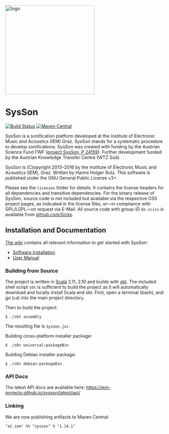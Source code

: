 <IMG ALT="logo" SRC="https://raw.githubusercontent.com/iem-projects/sysson/master/src/main/resources/at/iem/sysson/SysSon-Logo_noshadow_566px.png" WIDTH="283">

# SysSon

[![Build Status](https://travis-ci.org/iem-projects/sysson.svg?branch=master)](https://travis-ci.org/iem-projects/sysson)
[![Maven Central](https://maven-badges.herokuapp.com/maven-central/at.iem/sysson_2.11/badge.svg)](https://maven-badges.herokuapp.com/maven-central/at.iem/sysson_2.11)

SysSon is a sonification platform developed at the Institute of Electronic Music and Acoustics (IEM) Graz. SysSon stands for a systematic procedure to develop sonifications. SysSon was created with funding by the Austrian Science Fund FWF ([project SysSon, P 24159](http://sysson.kug.ac.at/)). Further development funded by the Austrian Knowledge Transfer Centre (WTZ Süd).

SysSon is (C)opyright 2013&ndash;2016 by the Institute of Electronic Music and Acoustics (IEM), Graz. Written by Hanns Holger Rutz. This software is published under the GNU General Public License v3+.

Please see the `licenses` folder for details. It contains the license headers for all dependencies and transitive dependencies. For the binary release of SysSon, source code is not included but available via the respective OSS project pages, as indicated in the license files, or&mdash;in compliance with GPL/LGPL&mdash;on request via E-Mail. All source code with group-ID `de.sciss` is available from [github.com/Sciss](https://github.com/Sciss).

## Installation and Documentation

[The wiki](https://github.com/iem-projects/sysson/wiki) contains all relevant information to get started with SysSon:

- [Software Installation](https://github.com/iem-projects/sysson/wiki/Installation)
- [User Manual](https://github.com/iem-projects/sysson/wiki/Table-of-Contents)


### Building from Source

The project is written in [Scala](http://www.scala-lang.org/) 2.11, 2.10 and builds with [sbt](http://www.scala-sbt.org/). The included shell script `sbt` is sufficient to build the project as it will automatically download and locally install Scala and sbt.
First, open a terminal (bash), and go (`cd`) into the main project directory.

Then to build the project:

    $ ./sbt assembly

The resulting file is `SysSon.jar`.

Building cross-platform installer package:

    $ ./sbt universal:packageBin

Building Debian installer package:

    $ ./sbt debian:packageBin

### API Docs

The latest API docs are available here: https://iem-projects.github.io/sysson/latest/api/

### Linking

We are now publishing artifacts to Maven Central:

    "at.iem" %% "sysson" % "1.14.1"

